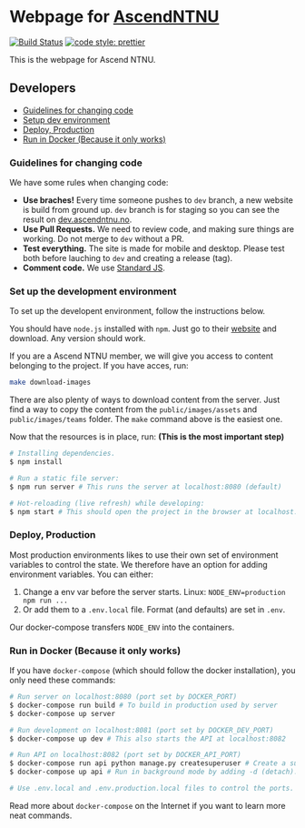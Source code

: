 # Webpage for [AscendNTNU](http://ascendntnu.no)

[![Build Status](https://drone.ascendntnu.no/api/badges/AscendNTNU/ascendntnu-web/status.svg)](https://drone.ascendntnu.no/AscendNTNU/ascendntnu-web)
[![code style: prettier](https://img.shields.io/badge/code_style-prettier-ff69b4.svg?style=flat-square)](https://github.com/prettier/prettier)


This is the webpage for Ascend NTNU.

## Developers

- [Guidelines for changing code](#guidelines-for-changing-code)
- [Setup dev environment](#set-up-the-dev-environment)
- [Deploy, Production](#deploy-production)
- [Run in Docker (Because it only works)](#run-in-docker-because-it-only-works)

### Guidelines for changing code

We have some rules when changing code:
- **Use braches!** Every time someone pushes to `dev` branch, a new website is build from ground up. `dev` branch is for staging so you can see the result on [dev.ascendntnu.no](https://dev.ascendntnu.no).
- **Use Pull Requests.** We need to review code, and making sure things are working. Do not merge to `dev` without a PR.
- **Test everything.** The site is made for mobile and desktop. Please test both before lauching to `dev` and creating a release (tag).
- **Comment code.** We use [Standard JS](https://standardjs.com/).

### Set up the development environment

To set up the developent environment, follow the instructions below.

You should have `node.js` installed with `npm`. Just go to their [website](https://nodejs.org) and download. Any version should work.

If you are a Ascend NTNU member, we will give you access to content belonging to the project. If you have acces, run:

```bash
make download-images
```

There are also plenty of ways to download content from the server. Just find a way to copy the content from the `public/images/assets` and `public/images/teams` folder. The `make` command above is the easiest one.

Now that the resources is in place, run: **(This is the most important step)**

```bash
# Installing dependencies.
$ npm install

# Run a static file server:
$ npm run server # This runs the server at localhost:8080 (default)

# Hot-reloading (live refresh) while developing:
$ npm start # This should open the project in the browser at localhost:8081 (default)
```

### Deploy, Production

Most production environments likes to use their own set of environment variables to control the state. We therefore have an option for adding environment variables. You can either:

1. Change a env var before the server starts. Linux: `NODE_ENV=production npm run ...`
2. Or add them to a `.env.local` file. Format (and defaults) are set in `.env`.

Our docker-compose transfers `NODE_ENV` into the containers.

### Run in Docker (Because it only works)

If you have `docker-compose` (which should follow the docker installation), you only need these commands:

```bash
# Run server on localhost:8080 (port set by DOCKER_PORT)
$ docker-compose run build # To build in production used by server
$ docker-compose up server

# Run development on localhost:8081 (port set by DOCKER_DEV_PORT)
$ docker-compose up dev # This also starts the API at localhost:8082

# Run API on localhost:8082 (port set by DOCKER_API_PORT)
$ docker-compose run api python manage.py createsuperuser # Create a super user
$ docker-compose up api # Run in background mode by adding -d (detach).

# Use .env.local and .env.production.local files to control the ports.
```

Read more about `docker-compose` on the Internet if you want to learn more neat commands.
